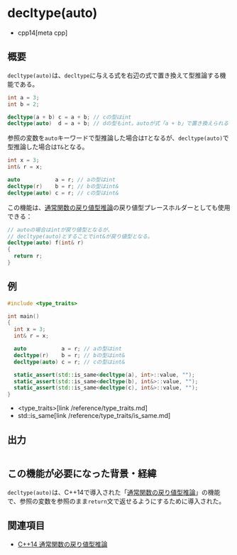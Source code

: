 # decltype(auto)
* cpp14[meta cpp]

## 概要
`decltype(auto)`は、`decltype`に与える式を右辺の式で置き換えて型推論する機能である。

```cpp
int a = 3;
int b = 2;

decltype(a + b) c = a + b; // cの型はint
decltype(auto)  d = a + b; // dの型もint。autoが式「a + b」で置き換えられる
```


参照の変数を`auto`キーワードで型推論した場合は`T`となるが、`decltype(auto)`で型推論した場合は`T&`となる。

```cpp
int x = 3;
int& r = x;

auto           a = r; // aの型はint
decltype(r)    b = r; // bの型はint&
decltype(auto) c = r; // cの型はint&
```

この機能は、[通常関数の戻り値型推論](return_type_deduction_for_normal_functions.md)の戻り値型プレースホルダーとしても使用できる：

```cpp
// autoの場合はintが戻り値型となるが、
// decltype(auto)とすることでint&が戻り値型となる。
decltype(auto) f(int& r)
{
  return r;
}
```


## 例
```cpp
#include <type_traits>

int main()
{
  int x = 3;
  int& r = x;

  auto           a = r; // aの型はint
  decltype(r)    b = r; // bの型はint&
  decltype(auto) c = r; // cの型はint&

  static_assert(std::is_same<decltype(a), int>::value, "");
  static_assert(std::is_same<decltype(b), int&>::value, "");
  static_assert(std::is_same<decltype(c), int&>::value, "");
}
```
* <type_traits>[link /reference/type_traits.md]
* std::is_same[link /reference/type_traits/is_same.md]

## 出力
```
```


## この機能が必要になった背景・経緯
`decltype(auto)`は、C++14で導入された「[通常関数の戻り値型推論](return_type_deduction_for_normal_functions.md)」の機能で、参照の変数を参照のまま`return`文で返せるようにするために導入された。


## 関連項目
- [C++14 通常関数の戻り値型推論](return_type_deduction_for_normal_functions.md)

